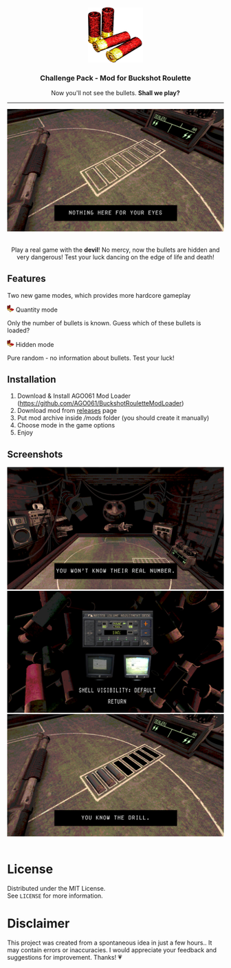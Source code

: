 <br />
<p align="center">
   <a href="https://github.com/StarPandaBeg/ChallengePack">
    <img src=".github/logo.png" alt="Logo" width="128" height="128" />
   </a>

   <h3 align="center">Challenge Pack - Mod for Buckshot Roulette</h3>

   <p align="center">
    Now you'll not see the bullets. <b>Shall we play?</b>
   </p>
</p>

---

<div align="center">
  <img src=".github/promo.png" alt="">
</div>
<br/>

<p align="center">
Play a real game with the <b>devil</b>! No mercy, now the bullets are hidden and very dangerous! Test your luck dancing on the edge of life and death! 
</p>

## Features
Two new game modes, which provides more hardcore gameplay

<img src=".github/logo.png" alt="Logo" width="16" height="16" /> Quantity mode

Only the number of bullets is known. Guess which of these bullets is loaded?

<img src=".github/logo.png" alt="Logo" width="16" height="16" /> Hidden mode

Pure random - no information about bullets. Test your luck!

## Installation
1. Download & Install AGO061 Mod Loader (https://github.com/AGO061/BuckshotRouletteModLoader)
1. Download mod from [releases](https://github.com/StarPandaBeg/ChallengePack/releases/latest) page
1. Put mod archive inside */mods* folder (you should create it manually)
1. Choose mode in the game options
1. Enjoy

## Screenshots

<div align="center">
  <img src=".github/1.png" alt="">
  <img src=".github/2.png" alt="">
  <img src=".github/3.png" alt="">
</div>

<br/>

# License

Distributed under the MIT License.  
See `LICENSE` for more information.

# Disclaimer

This project was created from a spontaneous idea in just a few hours.. It may contain errors or inaccuracies. I would appreciate your feedback and suggestions for improvement. Thanks! 💗
